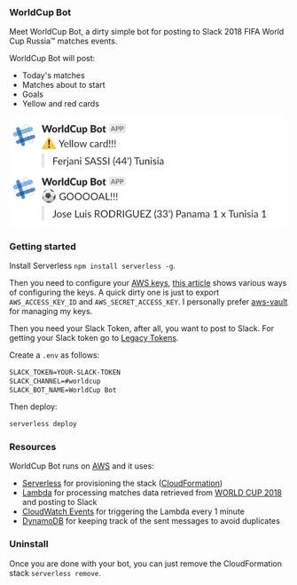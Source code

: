 ### WorldCup Bot

Meet WorldCup Bot, a dirty simple bot for posting to Slack 2018 FIFA World Cup Russia™ matches events.

WorldCup Bot will post:

* Today's matches
* Matches about to start
* Goals
* Yellow and red cards

![](preview.png)

### Getting started

Install Serverless `npm install serverless -g`.

Then you need to configure your [AWS keys](https://docs.aws.amazon.com/IAM/latest/UserGuide/id_credentials_access-keys.html), [this article](https://serverless.com/framework/docs/providers/aws/guide/credentials/) shows various ways of configuring the keys. A quick dirty one is just to export `AWS_ACCESS_KEY_ID` and `AWS_SECRET_ACCESS_KEY`. I personally prefer [aws-vault](https://github.com/99designs/aws-vault) for managing my keys.

Then you need your Slack Token, after all, you want to post to Slack. For getting your Slack token go to [Legacy Tokens](https://api.slack.com/custom-integrations/legacy-tokens).

Create a `.env` as follows:

```env
SLACK_TOKEN=YOUR-SLACK-TOKEN
SLACK_CHANNEL=#worldcup
SLACK_BOT_NAME=WorldCup Bot
```

Then deploy:

```sh
serverless deploy
```

### Resources

WorldCup Bot runs on [AWS](https://aws.amazon.com/) and it uses:

* [Serverless](https://serverless.com) for provisioning the stack ([CloudFormation](https://aws.amazon.com/cloudformation/))
* [Lambda](https://aws.amazon.com/lambda/) for processing matches data retrieved from [WORLD CUP 2018](https://worldcup.sfg.io/) and posting to Slack
* [CloudWatch Events](https://docs.aws.amazon.com/AmazonCloudWatch/latest/events/WhatIsCloudWatchEvents.html) for triggering the Lambda every 1 minute
* [DynamoDB](https://aws.amazon.com/dynamodb/) for keeping track of the sent messages to avoid duplicates

### Uninstall

Once you are done with your bot, you can just remove the CloudFormation stack `serverless remove`.
